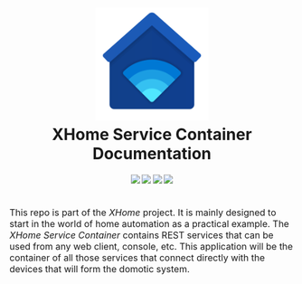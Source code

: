 <!--- XHome Service Container -->

<h1 align="center">
  <a name="logo" href="https://www.vCloudInfo.com/tag/iot"><img src="https://raw.githubusercontent.com/xhome-automation/xhome-service-container/main/resources/images/xhome-automation.png" alt="XHome Service Container" width="200"></a>
  <br>
  XHome Service Container Documentation
</h1>

<div align="center">
  <h4>
    <a href="https://travis-ci.org/xhome-automation/xhome-service-container"><img src="https://travis-ci.org/xhome-automation/xhome-service-container.svg?branch=master"/></a>
    <a href="https://github.com/xhome-automation/xhome-service-container/stargazers"><img src="https://img.shields.io/github/stars/xhome-automation/xhome-service-container.svg?style=plasticr"/></a>
    <a href="https://github.com/xhome-automation/xhome-service-container/commits/master"><img src="https://img.shields.io/github/last-commit/xhome-automation/xhome-service-container.svg?style=plasticr"/></a>
    <a href="https://github.com/xhome-automation/xhome-service-container/commits/master"><img src="https://img.shields.io/github/commit-activity/y/xhome-automation/xhome-service-container.svg?style=plasticr"/></a>

  </h4>
</div>
<p><font size="3">
<br>
This repo is part of the <i>XHome</i> project. It is mainly designed to start in the world of home automation as a practical example. The <i>XHome Service Container</i> contains REST services that can be used from any web client, console, etc. This application will be the container of all those services that connect directly with the devices that will form the domotic system.
